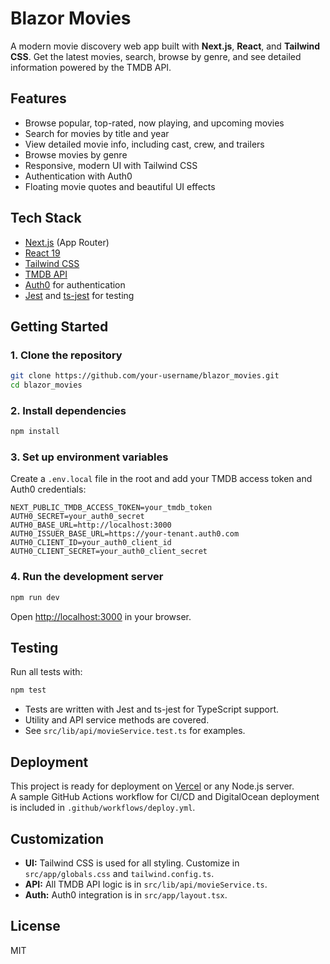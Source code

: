 # Blazor Movies

A modern movie discovery web app built with **Next.js**, **React**, and **Tailwind CSS**. Get the latest movies, search, browse by genre, and see detailed information powered by the TMDB API.

## Features

- Browse popular, top-rated, now playing, and upcoming movies
- Search for movies by title and year
- View detailed movie info, including cast, crew, and trailers
- Browse movies by genre
- Responsive, modern UI with Tailwind CSS
- Authentication with Auth0
- Floating movie quotes and beautiful UI effects

## Tech Stack

- [Next.js](https://nextjs.org/) (App Router)
- [React 19](https://react.dev/)
- [Tailwind CSS](https://tailwindcss.com/)
- [TMDB API](https://www.themoviedb.org/documentation/api)
- [Auth0](https://auth0.com/) for authentication
- [Jest](https://jestjs.io/) and [ts-jest](https://kulshekhar.github.io/ts-jest/) for testing

## Getting Started

### 1. Clone the repository

```bash
git clone https://github.com/your-username/blazor_movies.git
cd blazor_movies
```

### 2. Install dependencies

```bash
npm install
```

### 3. Set up environment variables

Create a `.env.local` file in the root and add your TMDB access token and Auth0 credentials:

```
NEXT_PUBLIC_TMDB_ACCESS_TOKEN=your_tmdb_token
AUTH0_SECRET=your_auth0_secret
AUTH0_BASE_URL=http://localhost:3000
AUTH0_ISSUER_BASE_URL=https://your-tenant.auth0.com
AUTH0_CLIENT_ID=your_auth0_client_id
AUTH0_CLIENT_SECRET=your_auth0_client_secret
```

### 4. Run the development server

```bash
npm run dev
```

Open [http://localhost:3000](http://localhost:3000) in your browser.

## Testing

Run all tests with:

```bash
npm test
```

- Tests are written with Jest and ts-jest for TypeScript support.
- Utility and API service methods are covered.
- See `src/lib/api/movieService.test.ts` for examples.

## Deployment

This project is ready for deployment on [Vercel](https://vercel.com/) or any Node.js server.  
A sample GitHub Actions workflow for CI/CD and DigitalOcean deployment is included in `.github/workflows/deploy.yml`.

## Customization

- **UI:** Tailwind CSS is used for all styling. Customize in `src/app/globals.css` and `tailwind.config.ts`.
- **API:** All TMDB API logic is in `src/lib/api/movieService.ts`.
- **Auth:** Auth0 integration is in `src/app/layout.tsx`.

## License

MIT
